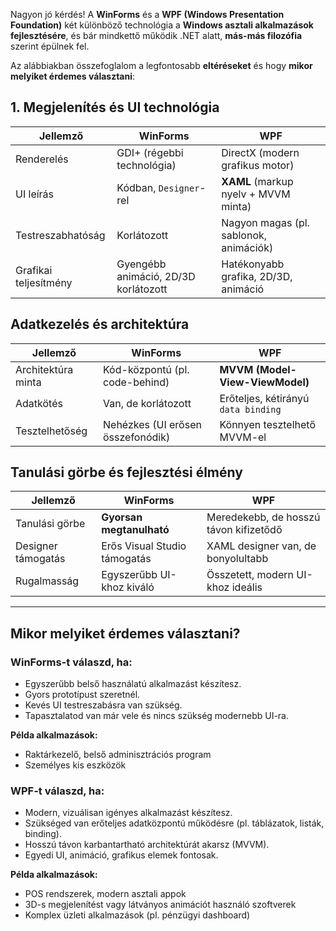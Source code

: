 Nagyon jó kérdés! A **WinForms** és a **WPF (Windows Presentation Foundation)** két különböző technológia a **Windows asztali alkalmazások fejlesztésére**, és bár mindkettő működik .NET alatt, **más-más filozófia** szerint épülnek fel.

Az alábbiakban összefoglalom a legfontosabb **eltéréseket** és hogy **mikor melyiket érdemes választani**:


## **1. Megjelenítés és UI technológia**

| Jellemző          | **WinForms**                          | **WPF**                                |
|-------------------|----------------------------------------|-----------------------------------------|
| Renderelés        | GDI+ (régebbi technológia)             | DirectX (modern grafikus motor)         |
| UI leírás         | Kódban, `Designer`-rel                 | **XAML** (markup nyelv + MVVM minta)    |
| Testreszabhatóság | Korlátozott                            | Nagyon magas (pl. sablonok, animációk) |
| Grafikai teljesítmény | Gyengébb animáció, 2D/3D korlátozott | Hatékonyabb grafika, 2D/3D, animáció   |


## **Adatkezelés és architektúra**

| Jellemző              | **WinForms**                      | **WPF**                               |
|------------------------|------------------------------------|----------------------------------------|
| Architektúra minta     | Kód-központú (pl. code-behind)     | **MVVM (Model-View-ViewModel)**       |
| Adatkötés              | Van, de korlátozott                | Erőteljes, kétirányú `data binding`   |
| Tesztelhetőség         | Nehézkes (UI erősen összefonódik) | Könnyen tesztelhető MVVM-el           |


## **Tanulási görbe és fejlesztési élmény**

| Jellemző              | **WinForms**                    | **WPF**                                |
|------------------------|----------------------------------|-----------------------------------------|
| Tanulási görbe         | **Gyorsan megtanulható**        | Meredekebb, de hosszú távon kifizetődő |
| Designer támogatás     | Erős Visual Studio támogatás    | XAML designer van, de bonyolultabb     |
| Rugalmasság            | Egyszerűbb UI-khoz kiváló       | Összetett, modern UI-khoz ideális      |

---

## **Mikor melyiket érdemes választani?**

### **WinForms-t válaszd, ha:**
- Egyszerűbb belső használatú alkalmazást készítesz.
- Gyors prototípust szeretnél.
- Kevés UI testreszabásra van szükség.
- Tapasztalatod van már vele és nincs szükség modernebb UI-ra.

**Példa alkalmazások:**
- Raktárkezelő, belső adminisztrációs program
- Személyes kis eszközök

### **WPF-t válaszd, ha:**
- Modern, vizuálisan igényes alkalmazást készítesz.
- Szükséged van erőteljes adatközpontú működésre (pl. táblázatok, listák, binding).
- Hosszú távon karbantartható architektúrát akarsz (MVVM).
- Egyedi UI, animáció, grafikus elemek fontosak.

**Példa alkalmazások:**
- POS rendszerek, modern asztali appok
- 3D-s megjelenítést vagy látványos animációt használó szoftverek
- Komplex üzleti alkalmazások (pl. pénzügyi dashboard)

